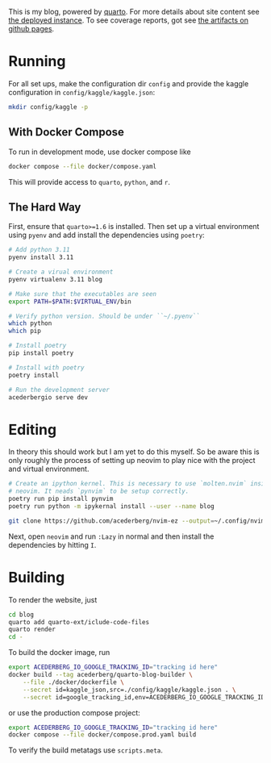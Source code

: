 This is my blog, powered by [quarto](https://quarto.org). 
For more details about site content see [the deployed instance](acederberg.io).
To see coverage reports, got see [the artifacts on github pages](https://acederberg.github.io/quarto-maths/).


# Running

For all set ups, make the configuration dir ``config`` and provide the kaggle
configuration in ``config/kaggle/kaggle.json``:

```bash
mkdir config/kaggle -p
```


## With Docker Compose

To run in development mode, use docker compose like

```bash
docker compose --file docker/compose.yaml
```


This will provide access to ``quarto``, ``python``, and ``r``.


## The Hard Way

First, ensure that ``quarto>=1.6`` is installed. Then set up a virtual 
environment using `pyenv` and add install the dependencies using ``poetry``:

```bash
# Add python 3.11
pyenv install 3.11

# Create a virual environment
pyenv virtualenv 3.11 blog

# Make sure that the executables are seen
export PATH=$PATH:$VIRTUAL_ENV/bin

# Verify python version. Should be under ``~/.pyenv``
which python
which pip

# Install poetry
pip install poetry

# Install with poetry
poetry install

# Run the development server
acederbergio serve dev
```


# Editing

In theory this should work but I am yet to do this myself. So be aware this is 
only roughly the process of setting up neovim to play nice with the project
and virtual environment.

```bash
# Create an ipython kernel. This is necessary to use `molten.nvim` inside of
# neovim. It neads `pynvim` to be setup correctly.
poetry run pip install pynvim
poetry run python -m ipykernal install --user --name blog

git clone https://github.com/acederberg/nvim-ez --output=~/.config/nvim
```

Next, open `neovim` and run `:Lazy` in normal and then install the dependencies 
by hitting `I`.


# Building

To render the website, just 

```bash
cd blog
quarto add quarto-ext/iclude-code-files
quarto render
cd -
```


To build the docker image, run 


```bash
export ACEDERBERG_IO_GOOGLE_TRACKING_ID="tracking id here"
docker build --tag acederberg/quarto-blog-builder \
    --file ./docker/dockerfile \
    --secret id=kaggle_json,src=./config/kaggle/kaggle.json . \
    --secret id=google_tracking_id,env=ACEDERBERG_IO_GOOGLE_TRACKING_ID
```


or use the production compose project:


```bash
export ACEDERBERG_IO_GOOGLE_TRACKING_ID="tracking id here"
docker compose --file docker/compose.prod.yaml build
```


To verify the build metatags use ``scripts.meta``.
